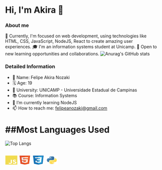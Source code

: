 # Hi, I'm Akira 👋<br>

### About me<br>
🚀 Currently, I'm focused on web development, using technologies like HTML, CSS, JavaScript, NodeJS, React to create amazing user experiences.
🎓 I'm an information systems student at Unicamp.
🌱 Open to new learning opportunities and collaborations. 
![Anurag's GitHub stats](https://github-readme-stats.vercel.app/api?username=felipeakira1&show_icons=true&btheme=dracula)
### Detailed Information<br>
- 👤 Name: Felipe Akira Nozaki
- 🗓 Age: 19
- 📖 University: UNICAMP - Universidade Estadual de Campinas
- 📚 Course: Information Systems
- 🌱 I’m currently learning NodeJS
- 📫 How to reach me: felipeanozaki@gmail.com

# ##Most Languages Used<br>
![Top Langs](https://github-readme-stats.vercel.app/api/top-langs/?username=anuraghazra&layout=compact)
<div style="display: inline_block"><br>
  <img align="center" alt="Icone JavaScript" height="30" width="40" src="https://raw.githubusercontent.com/devicons/devicon/master/icons/javascript/javascript-plain.svg">
  <img align="center" alt="Icone HTML" height="30" width="40" src="https://raw.githubusercontent.com/devicons/devicon/master/icons/html5/html5-original.svg">
  <img align="center" alt="Icone CSS" height="30" width="40" src="https://raw.githubusercontent.com/devicons/devicon/master/icons/css3/css3-original.svg">
  <img align="center" alt="Icone Python" height="30" width="40" src="https://raw.githubusercontent.com/devicons/devicon/master/icons/python/python-original.svg">
</div>


